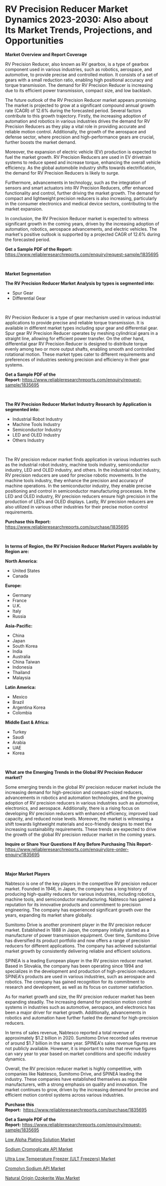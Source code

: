<p><h1>RV Precision Reducer Market Dynamics 2023-2030: Also about Its Market Trends, Projections, and Opportunities</h1></p><p><strong>Market Overview and Report Coverage</strong></p>
<p><p>RV Precision Reducer, also known as RV gearbox, is a type of gearbox component used in various industries, such as robotics, aerospace, and automotive, to provide precise and controlled motion. It consists of a set of gears with a small reduction ratio, enabling high positional accuracy and torque transmission. The demand for RV Precision Reducer is increasing due to its efficient power transmission, compact size, and low backlash.</p><p>The future outlook of the RV Precision Reducer market appears promising. The market is projected to grow at a significant compound annual growth rate (CAGR) of 12.6% during the forecasted period. Several factors contribute to this growth trajectory. Firstly, the increasing adoption of automation and robotics in various industries drives the demand for RV Precision Reducers as they play a vital role in providing accurate and reliable motion control. Additionally, the growth of the aerospace and defense sector, where precision and high-performance gears are crucial, further boosts the market demand.</p><p>Moreover, the expansion of electric vehicle (EV) production is expected to fuel the market growth. RV Precision Reducers are used in EV drivetrain systems to reduce speed and increase torque, enhancing the overall vehicle efficiency. As the global automobile industry shifts towards electrification, the demand for RV Precision Reducers is likely to surge.</p><p>Furthermore, advancements in technology, such as the integration of sensors and smart actuators into RV Precision Reducers, offer enhanced functionality and control, further driving the market growth. The demand for compact and lightweight precision reducers is also increasing, particularly in the consumer electronics and medical device sectors, contributing to the market expansion.</p><p>In conclusion, the RV Precision Reducer market is expected to witness significant growth in the coming years, driven by the increasing adoption of automation, robotics, aerospace advancements, and electric vehicles. The market's positive outlook is supported by a projected CAGR of 12.6% during the forecasted period.</p></p>
<p><strong>Get a Sample PDF of the Report:</strong> <a href="https://www.reliableresearchreports.com/enquiry/request-sample/1835695">https://www.reliableresearchreports.com/enquiry/request-sample/1835695</a></p>
<p>&nbsp;</p>
<p><strong>Market Segmentation</strong></p>
<p><strong>The RV Precision Reducer Market Analysis by types is segmented into:</strong></p>
<p><ul><li>Spur Gear</li><li>Differential Gear</li></ul></p>
<p>&nbsp;</p>
<p><p>RV Precision Reducer is a type of gear mechanism used in various industrial applications to provide precise and reliable torque transmission. It is available in different market types including spur gear and differential gear. Spur gear RV Precision Reducer operates by meshing cylindrical gears in a straight line, allowing for efficient power transfer. On the other hand, differential gear RV Precision Reducer is designed to distribute torque evenly among two or more output shafts, enabling smooth and controlled rotational motion. These market types cater to different requirements and preferences of industries seeking precision and efficiency in their gear systems.</p></p>
<p><strong>Get a Sample PDF of the Report:</strong>&nbsp;<a href="https://www.reliableresearchreports.com/enquiry/request-sample/1835695">https://www.reliableresearchreports.com/enquiry/request-sample/1835695</a></p>
<p>&nbsp;</p>
<p><strong>The RV Precision Reducer Market Industry Research by Application is segmented into:</strong></p>
<p><ul><li>Industrial Robot Industry</li><li>Machine Tools Industry</li><li>Semiconductor Industry</li><li>LED and OLED Industry</li><li>Others Industry</li></ul></p>
<p>&nbsp;</p>
<p><p>The RV precision reducer market finds application in various industries such as the industrial robot industry, machine tools industry, semiconductor industry, LED and OLED industry, and others. In the industrial robot industry, RV precision reducers are used for precise robotic movements. In the machine tools industry, they enhance the precision and accuracy of machine operations. In the semiconductor industry, they enable precise positioning and control in semiconductor manufacturing processes. In the LED and OLED industry, RV precision reducers ensure high precision in the production of LEDs and OLED displays. Lastly, RV precision reducers are also utilized in various other industries for their precise motion control requirements.</p></p>
<p><strong>Purchase this Report:</strong>&nbsp; <a href="https://www.reliableresearchreports.com/purchase/1835695">https://www.reliableresearchreports.com/purchase/1835695</a></p>
<p>&nbsp;</p>
<p><strong>In terms of Region, the RV Precision Reducer Market Players available by Region are:</strong></p>
<p>
    <p> <strong> North America: </strong>
        <ul>
            <li>United States</li>
            <li>Canada</li>
        </ul>
        </p> 
    <p> <strong> Europe: </strong>
        <ul>
            <li>Germany</li>
            <li>France</li>
            <li>U.K.</li>
            <li>Italy</li>
            <li>Russia</li>
        </ul>
        </p> 
    <p> <strong> Asia-Pacific: </strong>
        <ul>
            <li>China</li>
            <li>Japan</li>
            <li>South Korea</li>
            <li>India</li>
            <li>Australia</li>
            <li>China Taiwan</li>
            <li>Indonesia</li>
            <li>Thailand</li>
            <li>Malaysia</li>
        </ul>
        </p> 
    <p> <strong> Latin America: </strong>
        <ul>
            <li>Mexico</li>
            <li>Brazil</li>
            <li>Argentina Korea</li>
            <li>Colombia</li>
        </ul>
        </p> 
    <p> <strong> Middle East & Africa: </strong>
        <ul>
            <li>Turkey</li>
            <li>Saudi</li>
            <li>Arabia</li>
            <li>UAE</li>
            <li>Korea</li>
        </ul>
    </p>
    </p>
<p>&nbsp;</p>
<p><strong>What are the Emerging Trends in the Global RV Precision Reducer market?</strong></p>
<p><p>Some emerging trends in the global RV precision reducer market include the increasing demand for high-precision and compact-sized reducers, advancements in robotics and automation technologies, and the growing adoption of RV precision reducers in various industries such as automotive, electronics, and aerospace. Additionally, there is a rising focus on developing RV precision reducers with enhanced efficiency, improved load capacity, and reduced noise levels. Moreover, the market is witnessing a shift towards lightweight materials and eco-friendly designs to meet the increasing sustainability requirements. These trends are expected to drive the growth of the global RV precision reducer market in the coming years.</p></p>
<p><strong>Inquire or Share Your Questions If Any Before Purchasing This Report</strong>- <a href="https://www.reliableresearchreports.com/enquiry/pre-order-enquiry/1835695">https://www.reliableresearchreports.com/enquiry/pre-order-enquiry/1835695</a></p>
<p>&nbsp;</p>
<p><strong>Major Market Players</strong></p>
<p><p>Nabtesco is one of the key players in the competitive RV precision reducer market. Founded in 1946, in Japan, the company has a long history of producing high-quality reducers for various industries, including robotics, machine tools, and semiconductor manufacturing. Nabtesco has gained a reputation for its innovative products and commitment to precision engineering. The company has experienced significant growth over the years, expanding its market share globally.</p><p>Sumitomo Drive is another prominent player in the RV precision reducer market. Established in 1888 in Japan, the company initially started as a manufacturer of power transmission equipment. Over time, Sumitomo Drive has diversified its product portfolio and now offers a range of precision reducers for different applications. The company has achieved substantial market growth by consistently delivering reliable and efficient solutions.</p><p>SPINEA is a leading European player in the RV precision reducer market. Based in Slovakia, the company has been operating since 1994 and specializes in the development and production of high-precision reducers. SPINEA's products are used in various industries, such as aerospace and robotics. The company has gained recognition for its commitment to research and development, as well as its focus on customer satisfaction.</p><p>As for market growth and size, the RV precision reducer market has been expanding steadily. The increasing demand for precision motion control systems in industries such as automotive, aerospace, and electronics has been a major driver for market growth. Additionally, advancements in robotics and automation have further fueled the demand for high-precision reducers.</p><p>In terms of sales revenue, Nabtesco reported a total revenue of approximately $1.2 billion in 2020. Sumitomo Drive recorded sales revenue of around $1.7 billion in the same year. SPINEA's sales revenue figures are not publicly available. However, it is important to note that revenue figures can vary year to year based on market conditions and specific industry dynamics.</p><p>Overall, the RV precision reducer market is highly competitive, with companies like Nabtesco, Sumitomo Drive, and SPINEA leading the industry. These companies have established themselves as reputable manufacturers, with a strong emphasis on quality and innovation. The market continues to grow, driven by the increasing demand for precise and efficient motion control systems across various industries.</p></p>
<p><strong>Purchase this Report:</strong>&nbsp;&nbsp;<a href="https://www.reliableresearchreports.com/purchase/1835695">https://www.reliableresearchreports.com/purchase/1835695</a></p>
<p></p>
<p><strong>Get a Sample PDF of the Report:</strong>&nbsp;<a href="https://www.reliableresearchreports.com/enquiry/request-sample/1835695">https://www.reliableresearchreports.com/enquiry/request-sample/1835695</a></p>
<p><p><a href="https://medium.com/@christinascott1938/low-alpha-plating-solution-market-trends-forecast-and-competitive-analysis-to-2030-6ef18ffe9c53">Low Alpha Plating Solution Market</a></p><p><a href="https://www.linkedin.com/pulse/sodium-cromoglicate-api-market-size-2023-2030-global-industrial/">Sodium Cromoglicate API Market</a></p><p><a href="https://github.com/gulaimolin/Market-Research-Report-List-1/blob/main/ultra-low-temperature-freezer-ult-freezers-market.md">Ultra Low Temperature Freezer (ULT Freezers) Market</a></p><p><a href="https://www.linkedin.com/pulse/cromolyn-sodium-api-market-size-share-amp-trends/">Cromolyn Sodium API Market</a></p><p><a href="https://github.com/gdfhhhj/Market-Research-Report-List-1/blob/main/natural-origin-ozokerite-wax-market.md">Natural Origin Ozokerite Wax Market</a></p></p>